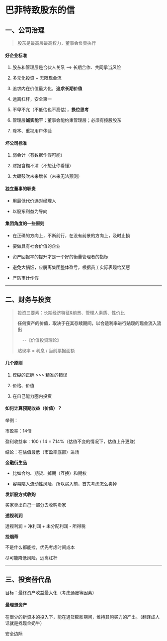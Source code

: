# 

# 巴菲特致股东的信

## 一、公司治理

> 股东是最高层最高权力，董事会负责执行

#### 好企业标准

1. 股东和管理层是合伙人关系 ==> 长期合作、共同承当风险

2. 多元化投资 + 无限现金流

3. 追求内在价值最大化，**追求长期价值**

4. 远离杠杆，安全第一

5. 不卑不亢（不低估也不高估），**换位思考**

6. 管理层**诚实能干**；董事会能约束管理层；必须有控股股东

7. 降本、重视用户体验

#### 坏公司标准

1. 弱会计（有数据作假可能）

2. 财报含糊不清（不想让你看懂）

3. 大肆鼓吹未来增长（未来无法预测）

#### 独立董事的职责

- 用最低代价选对经理人

- 以股东利益为导向

#### 集团角度的一些原则

- 在正确的方向上，不断前行，在没有前景的方向上，及时止损

- 要做具有社会价值的企业

- 资产回报率的提升才是一个好的衡量管理者的指标

- 避免大锅饭，应脱离集团整体盈亏，根据员工实际表现给奖惩

- 严防审计作假

---

## 二、财务与投资

> 投资三要素：长期经济特征&前景、管理人素质、性价比
> 
> 
> 
> **任何资产的价值，取决于在其存续期间，以合适利率进行贴现的现金流入流出**
> 
>     --《价值投资理论》
> 
> 贴现率 = 利息 / 当前票据面额



#### 几个原则

1. 模糊的正确 >>> 精准的错误

2. 价格、价值

3. 在自己能力圈内投资



#### 如何计算预期收益（价值）？

举例：

市盈率：14倍

盈利收益率：100 / 14 = 7.14%（估值不变的情况下，估值上升更赚）

结论：在估值最低（市盈率底部）进场

**金融衍生品**

- 比如合约、期货、掉期（互换）和期权

- 容易陷入流动性风险，所以买入前，首先考虑怎么卖掉

**发新股方式收购**

买家卖出自己一部分去收购卖家

**透视利润**

透视利润 = 净利润 + 未分配利润 - 所得税



**捡烟蒂**

不是什么都能捡，优先考虑时间成本



尽可能降低风险，远离杠杆



---

## 三、投资替代品

目标：最终资产收益最大化（考虑通胀等因素）

#### 最理想资产

在很少的新资本的投入下，能在通货膨胀期间，维持其购买力的产出。（翻译成人话就是找现金奶牛）



安全边际
